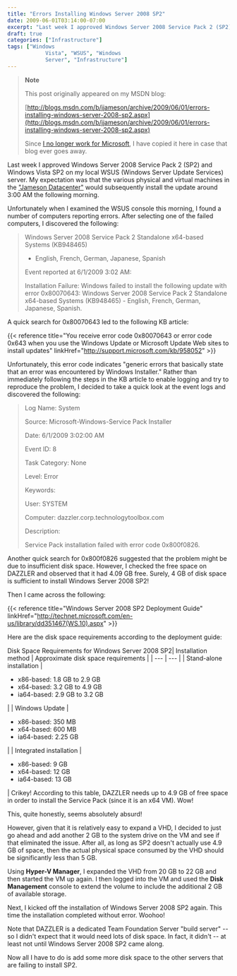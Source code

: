 ```yaml
---
title: "Errors Installing Windows Server 2008 SP2"
date: 2009-06-01T03:14:00-07:00
excerpt: "Last week I approved Windows Server 2008 Service Pack 2 (SP2) and Windows Vista SP2 on my local WSUS (Windows Server Update Services) server. My expectation was that the various physical and virtual machines in the \"Jameson Datacenter\" would subsequently..."
draft: true
categories: ["Infrastructure"]
tags: ["Windows 
			Vista", "WSUS", "Windows 
			Server", "Infrastructure"]
---
```


> **Note**
>
> This post originally appeared on my MSDN blog:
>
> [http://blogs.msdn.com/b/jjameson/archive/2009/06/01/errors-installing-windows-server-2008-sp2.aspx](http://blogs.msdn.com/b/jjameson/archive/2009/06/01/errors-installing-windows-server-2008-sp2.aspx)
>
> Since
> [I no longer work for Microsoft](/blog/jjameson/2011/09/02/last-day-with-microsoft), I have copied it here in case that
> blog ever goes away.

Last week I approved Windows Server 2008 Service Pack 2 (SP2) and Windows
Vista SP2 on my local WSUS (Windows Server Update Services) server. My expectation
was that the various physical and virtual machines in the
["Jameson
Datacenter"](/blog/jjameson/2009/09/14/the-jameson-datacenter) would subsequently install the update around 3:00 AM the following
morning.

Unfortunately when I examined the WSUS console this morning, I found a number
of computers reporting errors. After selecting one of the failed computers,
I discovered the following:

> Windows Server 2008 Service Pack 2 Standalone x64-based Systems (KB948465)
>
> - English, French, German, Japanese, Spanish
>
> Event reported at 6/1/2009 3:02 AM:
>
> Installation Failure: Windows failed to install the following update
> with error 0x80070643: Windows Server 2008 Service Pack 2 Standalone x64-based
> Systems (KB948465) - English, French, German, Japanese, Spanish.

A quick search for 0x80070643 led to the following KB article:

{{< reference    title="You receive error code 0x80070643 or error code 0x643 when you use the Windows Update or Microsoft Update Web sites to install updates"    linkHref="http://support.microsoft.com/kb/958052" >}}

Unfortunately, this error code indicates "generic errors that basically state
that an error was encountered by Windows Installer." Rather than immediately
following the steps in the KB article to enable logging and try to reproduce
the problem, I decided to take a quick look at the event logs and discovered
the following:

> Log Name: System
>
> Source: Microsoft-Windows-Service Pack Installer
>
> Date: 6/1/2009 3:02:00 AM
>
> Event ID: 8
>
> Task Category: None
>
> Level: Error
>
> Keywords:
>
> User: SYSTEM
>
> Computer: dazzler.corp.technologytoolbox.com
>
> Description:
>
> Service Pack installation failed with error code 0x800f0826.

Another quick search for 0x800f0826 suggested that the problem might be due
to insufficient disk space. However, I checked the free space on DAZZLER and
observed that it had 4.09 GB free. Surely, 4 GB of disk space is sufficient
to install Windows Server 2008 SP2!

Then I came across the following:

{{< reference    title="Windows Server 2008 SP2 Deployment Guide"    linkHref="http://technet.microsoft.com/en-us/library/dd351467(WS.10).aspx" >}}

Here are the disk space requirements according to the deployment guide:

<caption>Disk Space Requirements for Windows Server 2008 SP2</caption>| Installation method | Approximate disk space requirements |
| --- | --- |
| Stand-alone installation | <ul>
			<li>x86-based: 1.8 GB to 2.9 GB</li>
			<li>x64-based: 3.2 GB to 4.9 GB</li>
			<li>ia64-based: 2.9 GB to 3.2 GB </li>
		</ul> |
| Windows Update | <ul>
			<li>x86-based: 350 MB</li>
			<li>x64-based: 600 MB</li>
			<li>ia64-based: 2.25 GB </li>
		</ul> |
| Integrated installation | <ul>
			<li>x86-based: 9 GB</li>
			<li>x64-based: 12 GB</li>
			<li>ia64-based: 13 GB</li>
		</ul> |
Crikey! According to this table, DAZZLER needs up to 4.9 GB of free space
in order to install the Service Pack (since it is an x64 VM). Wow!

This, quite honestly, seems absolutely absurd!

However, given that it is relatively easy to expand a VHD, I decided to just
go ahead and add another 2 GB to the system drive on the VM and see if that
eliminated the issue. After all, as long as SP2 doesn't actually use 4.9 GB
of space, then the actual physical space consumed by the VHD should be significantly
less than 5 GB.

Using **Hyper-V Manager**, I expanded the VHD from 20 GB to
22 GB and then started the VM up again. I then logged into the VM and used the
**Disk Management** console to extend the volume to include the
additional 2 GB of available storage.

Next, I kicked off the installation of Windows Server 2008 SP2 again. This
time the installation completed without error. Woohoo!

Note that DAZZLER is a dedicated Team Foundation Server "build server" --
so I didn't expect that it would need lots of disk space. In fact, it didn't
-- at least not until Windows Server 2008 SP2 came along.

Now all I have to do is add some more disk space to the other servers that
are failing to install SP2.

